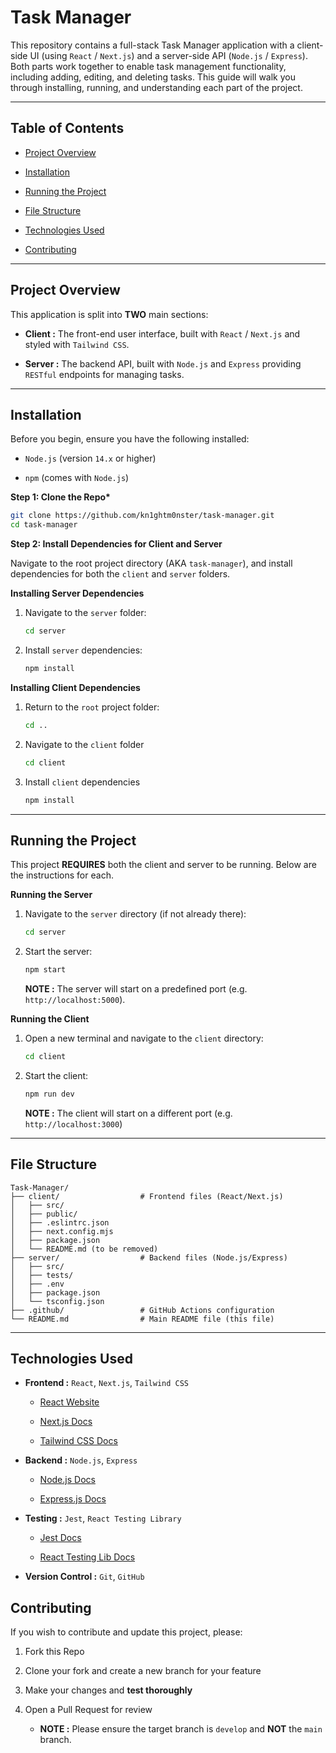 # Task Manager

This repository contains a full-stack Task Manager application with a client-side UI (using `React` / `Next.js`) and a server-side API (`Node.js` / `Express`). Both parts work together to enable task management functionality, including adding, editing, and deleting tasks. This guide will walk you through installing, running, and understanding each part of the project.

---

## Table of Contents

- [Project Overview](#project-overview)

- [Installation](#installation)

- [Running the Project](#running-the-project)

- [File Structure](#file-structure)

- [Technologies Used](#technologies-used)

- [Contributing](#contributing)

---

## Project Overview

This application is split into **TWO** main sections:

- **Client :** The front-end user interface, built with `React` / `Next.js` and styled with `Tailwind CSS`.

- **Server :** The backend API, built with `Node.js` and `Express` providing `RESTful` endpoints for managing tasks.

---

## Installation

Before you begin, ensure you have the following installed:

- `Node.js` (version `14.x` or higher)

- `npm` (comes with `Node.js`)

**Step 1: Clone the Repo\***

```bash
git clone https://github.com/kn1ghtm0nster/task-manager.git
cd task-manager
```

**Step 2: Install Dependencies for Client and Server**

Navigate to the root project directory (AKA `task-manager`), and install dependencies for both the `client` and `server` folders.

**Installing Server Dependencies**

1. Navigate to the `server` folder:

   ```bash
   cd server
   ```

2. Install `server` dependencies:

   ```bash
   npm install
   ```

**Installing Client Dependencies**

1. Return to the `root` project folder:

   ```bash
   cd ..
   ```

2. Navigate to the `client` folder

   ```bash
   cd client
   ```

3. Install `client` dependencies

   ```bash
   npm install
   ```

---

## Running the Project

This project **REQUIRES** both the client and server to be running. Below are the instructions for each.

**Running the Server**

1. Navigate to the `server` directory (if not already there):

   ```bash
   cd server
   ```

2. Start the server:

   ```bash
   npm start
   ```

   **NOTE :** The server will start on a predefined port (e.g. `http://localhost:5000`).

**Running the Client**

1. Open a new terminal and navigate to the `client` directory:

   ```bash
   cd client
   ```

2. Start the client:

   ```bash
   npm run dev
   ```

   **NOTE :** The client will start on a different port (e.g. `http://localhost:3000`)

---

## File Structure

```plaintext
Task-Manager/
├── client/                  # Frontend files (React/Next.js)
│   ├── src/
│   ├── public/
│   ├── .eslintrc.json
│   ├── next.config.mjs
│   ├── package.json
│   └── README.md (to be removed)
├── server/                  # Backend files (Node.js/Express)
│   ├── src/
│   ├── tests/
│   ├── .env
│   ├── package.json
│   └── tsconfig.json
├── .github/                 # GitHub Actions configuration
└── README.md                # Main README file (this file)
```

---

## Technologies Used

- **Frontend :** `React`, `Next.js`, `Tailwind CSS`

  - [React Website](https://react.dev/)

  - [Next.js Docs](https://nextjs.org/docs)

  - [Tailwind CSS Docs](https://tailwindcss.com/docs/installation)

- **Backend :** `Node.js`, `Express`

  - [Node.js Docs](https://nodejs.org/docs/latest-v20.x/api/index.html)

  - [Express.js Docs](https://expressjs.com/)

- **Testing :** `Jest`, `React Testing Library`

  - [Jest Docs](https://jestjs.io/docs/getting-started)

  - [React Testing Lib Docs](https://testing-library.com/docs/react-testing-library/intro/)

- **Version Control :** `Git`, `GitHub`

## Contributing

If you wish to contribute and update this project, please:

1. Fork this Repo

2. Clone your fork and create a new branch for your feature

3. Make your changes and **test thoroughly**

4. Open a Pull Request for review

   - **NOTE :** Please ensure the target branch is `develop` and **NOT** the `main` branch.
